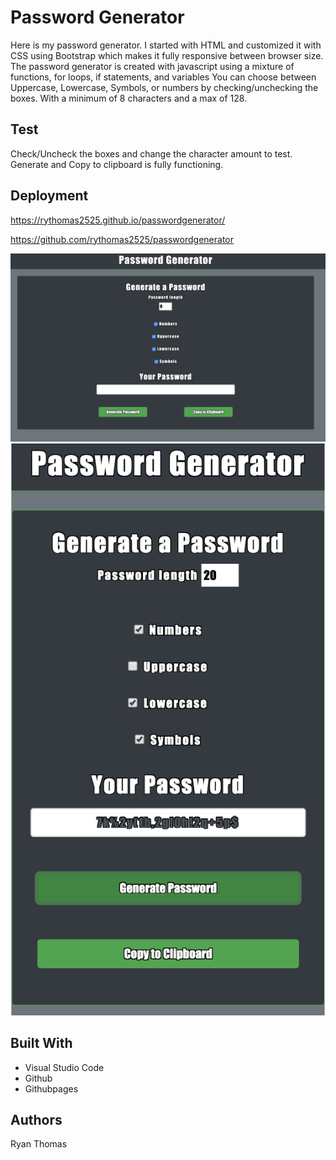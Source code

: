 # Password Generator

Here is my password generator. I started with HTML and customized it with CSS using Bootstrap which makes it fully responsive between browser size. The password generator is created with javascript using a mixture of functions, for loops, if statements,  and variables
You can choose between Uppercase, Lowercase, Symbols, or numbers by checking/unchecking the boxes. With a minimum of 8 characters and a max of 128. 


## Test

Check/Uncheck the boxes and change the character amount to test. Generate and Copy to clipboard is fully functioning.



## Deployment

https://rythomas2525.github.io/passwordgenerator/

https://github.com/rythomas2525/passwordgenerator

![Screenshot 1](images/screenshot.png)
![Screenshot Mobile](images/screenshot2.png)


## Built With

* Visual Studio Code
* Github
* Githubpages


## Authors

Ryan Thomas

